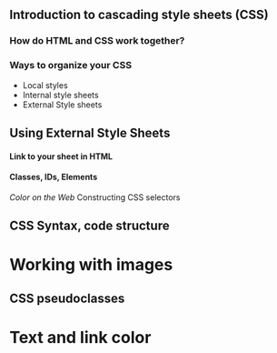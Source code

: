 ## Introduction to cascading style sheets (CSS)
### How do HTML and CSS work together? 
### Ways to organize your CSS
* Local styles 
* Internal style sheets
* External Style sheets 
## Using External Style Sheets
#### Link to your sheet in HTML
#### Classes, IDs, Elements
*Color on the Web*
 Constructing CSS selectors
## CSS Syntax, code structure
# Working with images
## CSS pseudoclasses
# Text and link color

